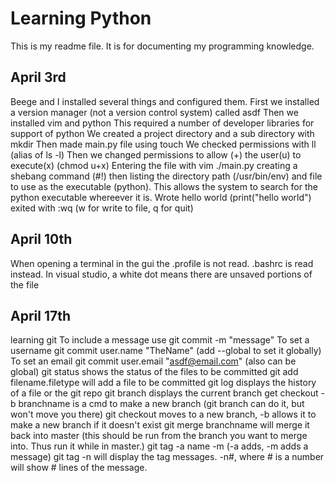 # Learning Python

This is my readme file. It is for documenting my programming knowledge.

## April 3rd

Beege and I installed several things and configured them.
First we installed a version manager (not a version control system) called asdf
Then we installed vim and python
This required a number of developer libraries for support of python
We created a project directory and a sub directory with mkdir
Then made main.py file using touch
We checked permissions with ll (alias of ls -l)
Then we changed permissions to allow (+) the user(u) to execute(x) (chmod u+x)
Entering the file with vim ./main.py
creating a shebang command (#!) then listing the directory path (/usr/bin/env) and file to use as the executable (python). This allows the system to search for the python executable whereever it is.
Wrote hello world (print("hello world")
exited with :wq (w for write to file, q for quit)

## April 10th
When opening a terminal in the gui the .profile is not read. .bashrc is read instead.
In visual studio, a white dot means there are unsaved portions of the file

## April 17th
learning git
To include a message use git commit -m "message"
To set a username git commit user.name "TheName" (add --global to set it globally)
To set an email git commit user.email "asdf@email.com" (also can be global)
git status shows the status of the files to be committed
git add filename.filetype will add a file to be committed
git log displays the history of a file or the git repo
git branch displays the current branch
get checkout -b branchname is a cmd to make a new branch (git branch can do it, but won't move you there)
git checkout moves to a new branch, -b allows it to make a new branch if it doesn't exist
git merge branchname will merge it back into master (this should be run from the branch you want to merge into. Thus run it while in master.)
git tag -a name -m (-a adds, -m adds a message)
git tag -n will display the tag messages. -n#, where # is a number will show # lines of the message.
